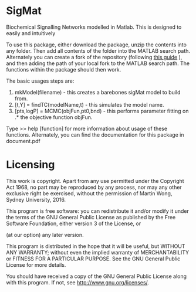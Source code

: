 SigMat
=========

Biochemical Signalling Networks modelled in Matlab. This is designed to 
easily and intuitively 

To use this package, either download the package, unzip the contents into
any folder. Then add all contents of the folder into the MATLAB search
path. Alternately you can create a fork of the repository (following [this
guide](https://help.github.com/articles/fork-a-repo/) ), and then adding the
path of your local fork to the MATLAB search path. The functions within the
package should then work.

The basic usages steps are:
1. mkModel(filename) - this creates a barebones sigMat model to build from.
2. [t,Y] = findTC(modelName,t) - this simulates the model name.
3. [pts,logP] = MCMC(objFun,pt0,bnd) - this performs parameter fitting on
.*                                       the objective function objFun.

Type >> help [function] for more information about usage of these functions.
Alternately, you can find the documentation for this package in document.pdf

Licensing
=========

This work is copyright. Apart from any use permitted under the 
Copyright Act 1968, no part may be reproduced by any process, 
nor may any other exclusive right be exercised, without the permission
of Martin Wong, Sydney University, 2016.



This program is free software: you can redistribute it and/or modify 
it under the terms of the GNU General Public License as published by 
the Free Software Foundation, either version 3 of the License, or 

(at our option) any later version.





This program is distributed in the hope that it will be useful, 
but WITHOUT ANY WARRANTY; without even the implied warranty of
MERCHANTABILITY or FITNESS FOR A PARTICULAR PURPOSE. See the
GNU General Public License for more details.



You should have received a copy of the GNU General Public License 
along with this program.  If not, see <http://www.gnu.org/licenses/>.
